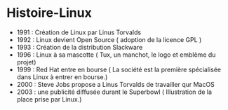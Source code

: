 # Histoire-Linux

- 1991 : Création de Linux par Linus Torvalds
- 1992 : Linux devient Open Source ( adoption de la licence GPL )
- 1993 : Création de la distribution Slackware
- 1996 : Linux à sa mascotte ( Tux, un manchot, le logo et emblème du projet)
- 1999 : Red Hat entre en bourse ( La société est la première spécialisée dans Linux à entrer en bourse.)
- 2000 : Steve Jobs propose a Linus Torvalds de travailler qur MacOS
- 2003 : une publicité diffusée durant le Superbowl ( Illustration de la place prise par Linux.)
